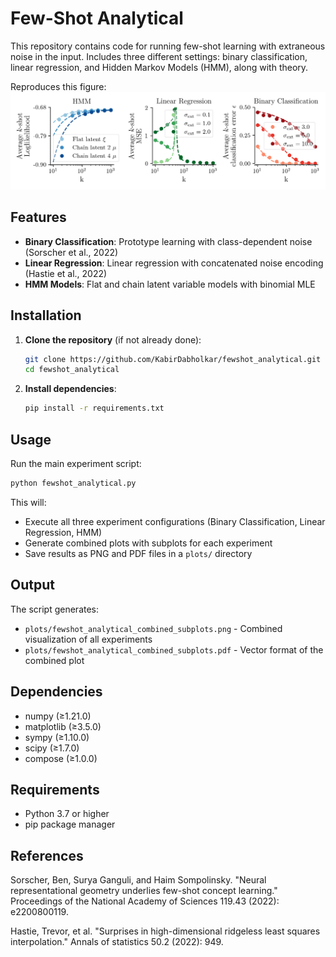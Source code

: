 # Few-Shot Analytical

This repository contains code for running few-shot learning with extraneous noise in the input. Includes three different settings: binary classification, linear regression, and Hidden Markov Models (HMM), along with theory.

Reproduces this figure:
![Combined subplots showing results for HMM, Linear Regression, and Binary Classification](plots/fewshot_analytical_combined_subplots.png)


## Features

- **Binary Classification**: Prototype learning with class-dependent noise (Sorscher et al., 2022)
- **Linear Regression**: Linear regression with concatenated noise encoding (Hastie et al., 2022)
- **HMM Models**: Flat and chain latent variable models with binomial MLE

## Installation

1. **Clone the repository** (if not already done):
   ```bash
   git clone https://github.com/KabirDabholkar/fewshot_analytical.git
   cd fewshot_analytical
   ```

2. **Install dependencies**:
   ```bash
   pip install -r requirements.txt
   ```

## Usage

Run the main experiment script:
```bash
python fewshot_analytical.py
```

This will:
- Execute all three experiment configurations (Binary Classification, Linear Regression, HMM)
- Generate combined plots with subplots for each experiment
- Save results as PNG and PDF files in a `plots/` directory

## Output

The script generates:
- `plots/fewshot_analytical_combined_subplots.png` - Combined visualization of all experiments
- `plots/fewshot_analytical_combined_subplots.pdf` - Vector format of the combined plot

## Dependencies

- numpy (≥1.21.0)
- matplotlib (≥3.5.0)
- sympy (≥1.10.0)
- scipy (≥1.7.0)
- compose (≥1.0.0)

## Requirements

- Python 3.7 or higher
- pip package manager 

## References

Sorscher, Ben, Surya Ganguli, and Haim Sompolinsky. "Neural representational geometry underlies few-shot concept learning." Proceedings of the National Academy of Sciences 119.43 (2022): e2200800119.

Hastie, Trevor, et al. "Surprises in high-dimensional ridgeless least squares interpolation." Annals of statistics 50.2 (2022): 949.